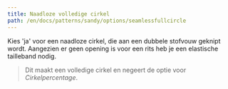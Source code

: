 ```yaml
---
title: Naadloze volledige cirkel
path: /en/docs/patterns/sandy/options/seamlessfullcircle
---
```


Kies 'ja' voor een naadloze cirkel, die aan een dubbele stofvouw geknipt wordt. Aangezien er geen opening is voor een rits heb je een elastische tailleband nodig.

> Dit maakt een volledige cirkel en negeert de optie voor *Cirkelpercentage*.